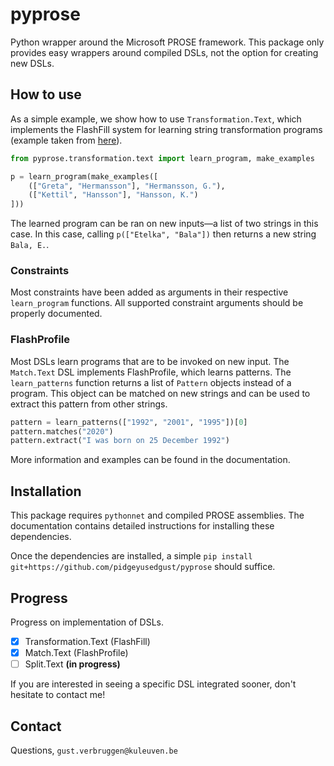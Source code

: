 # pyprose

Python wrapper around the Microsoft PROSE framework. This package only provides easy wrappers around compiled DSLs, not the option for creating new DSLs.

## How to use

As a simple example, we show how to use `Transformation.Text`, which implements the FlashFill system for learning string  transformation programs (example taken from  [here](https://microsoft.github.io/prose/documentation/transformation-text/intro/)).

```python
from pyprose.transformation.text import learn_program, make_examples

p = learn_program(make_examples([
    (["Greta", "Hermansson"], "Hermansson, G."),
    (["Kettil", "Hansson"], "Hansson, K.")
]))
```

The learned program can be ran on new inputs—a list of two strings in this case. In this case, calling `p(["Etelka", "Bala"])` then returns a new string `Bala, E.`.

### Constraints

Most constraints have been added as arguments in their respective `learn_program` functions. All supported constraint arguments should be properly documented.

### FlashProfile

Most DSLs learn programs that are to be invoked on new input. The `Match.Text` DSL implements FlashProfile, which learns patterns. The `learn_patterns` function returns a list of `Pattern` objects instead of a program. This object can be matched on new strings and can be used to extract this pattern from other strings.

```python
pattern = learn_patterns(["1992", "2001", "1995"])[0]
pattern.matches("2020")
pattern.extract("I was born on 25 December 1992")
```

More information and examples can be found in the documentation.

## Installation

This package requires ``pythonnet`` and compiled PROSE assemblies. The documentation contains detailed instructions for installing these dependencies.

Once the dependencies are installed, a simple 
```pip install git+https://github.com/pidgeyusedgust/pyprose```
should suffice.

## Progress

Progress on implementation of DSLs.

- [x] Transformation.Text (FlashFill)
- [x] Match.Text (FlashProfile)
- [ ] Split.Text **(in progress)**

If you are interested in seeing a specific DSL integrated sooner, don't hesitate to contact me!

## Contact

Questions, `gust.verbruggen@kuleuven.be`